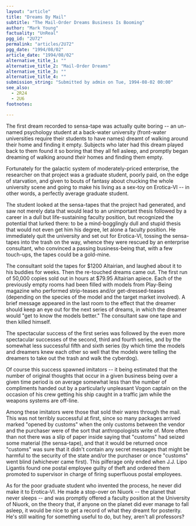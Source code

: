```yaml
---
layout: "article"
title: "Dreams By Mail"
subtitle: "The Mail-Order Dreams Business Is Booming"
author: "Mark Young"
factuality: "UnReal"
pgg_id: "2U72"
permalink: "articles/2U72"
pgg_date: "1994/08/02"
article_date: "1994/08/02"
alternative_title_1: ""
alternative_title_2: "Mail-Order Dreams"
alternative_title_3: ""
alternative_title_4: ""
submission_string: "Submitted by admin on Tue, 1994-08-02 00:00"
see_also:
  - 2R24
  - 2U6
footnotes: 

---
```

<div>
<p>The first dream recorded to sensa-tape was actually quite boring -- an un-named psychology student at a back-water university (front-water universities require their students to have names) dreamt of walking around their home and finding it empty. Subjects who later had this dream played back to them found it so boring that they all fell asleep, and promptly began dreaming of walking around <em>their</em> homes and finding them empty.</p>
<p>Fortunately for the galactic system of moderately-priced enterprise, the researcher on that project was a graduate student, poorly paid, on the edge of starvation, and given to bouts of fantasy about chucking the whole university scene and going to make his living as a sex-toy on Erotica-VI -- in other words, a perfectly average graduate student.</p>
<p>The student looked at the sensa-tapes that the project had generated, and saw not merely data that would lead to an unimportant thesis followed by a career in a dull but life-sustaining faculty position, but recognized the potential that lurked there: to be a mind-bogglingly dull and stupid thesis that would not even get him his degree, let alone a faculty position. He immediately quit the university and set out for Erotica-VI, tossing the sensa-tapes into the trash on the way, whence they were rescued by an enterprise consultant, who convinced a passing business-being that, with a few touch-ups, the tapes could be a gold-mine.</p>
<p>The consultant sold the tapes for $1200 Altairian, and laughed about it to his buddies for weeks. Then the re-touched dreams came out. The first run of 50,000 copies sold out in hours at $79.95 Altairian apiece. Each of the previously empty rooms had been filled with models from Play-Being magazine who performed strip-teases and/or get-dressed-teases (depending on the species of the model and the target market involved). A brief message appeared in the last room to the effect that the dreamer should keep an eye out for the next series of dreams, in which the dreamer would "get to know the models better." The consultant saw one tape and then killed himself.</p>
<p>The spectacular success of the first series was followed by the even more spectacular successes of the second, third and fourth series, and by the somewhat less successful fifth and sixth series (by which time the models and dreamers knew each other so well that the models were telling the dreamers to take out the trash and walk the cyberdog).</p>
<p>Of course this success spawned imitators -- it being estimated that the number of original thoughts that occur in a given business being over a given time period is on average somewhat less than the number of compliments handed out by a particularly unpleasant Vogon captain on the occasion of his crew getting his ship caught in a traffic jam while the weapons systems are off-line.</p>
<p>Among these imitators were those that sold their wares through the mail. This was not terribly successful at first, since so many packages arrived marked "opened by customs" when the only customs between the vendor and the purchaser were of the sort that anthropologists write of. More often than not there was a slip of paper inside saying that "customs" had seized some material (the sensa-tape), and that it would be returned once "customs" was sure that it didn't contain any secret messages that might be harmful to the security of the state and/or the purchaser or once "customs" went blind (whichever came first). This pilferage only ended when J.J. Lipo Ligantis found one postal employee guilty of theft and ordered them promoted to supervisor in charge of firing superfluous postal employees.</p>
<p>As for the poor graduate student who invented the process, he never did make it to Erotica-VI. He made a stop-over on Niuork -- the planet that never sleeps -- and was promptly offered a faculty position at the University of Niuork, on the theory that, if anyone on the planet did ever manage to fall asleep, it would be nice to get a record of what they dreamt for posterity. He's still waiting for something useful to do, but hey, aren't all professors?</p>
</div>
